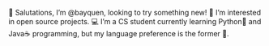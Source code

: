 👋 Salutations, I’m @bayquen, looking to try something new!
👀 I’m interested in open source projects. 
💻 I’m a CS student currently learning Python🐍 and Java☕ programming, but my language preference is the former 🐍.
